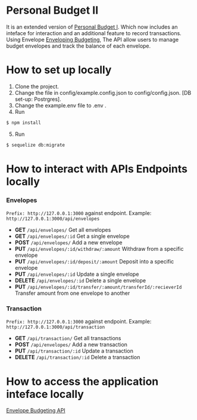 # Personal Budget II
It is an extended version of [Personal Budget I](https://github.com/CyrilBaah/Personal-Budget). Which now includes an inteface for interaction and an additional feature to record transactions.
Using Envelope [Enveloping Budgeting](https://www.thebalance.com/what-is-envelope-budgeting-1293682),
The API allow users to manage budget envelopes and track the balance of each envelope.

#  How to set up locally

1. Clone the project.
2. Change the file in config/example.config.json to config/config.json. [DB set-up: Postrgres].
3. Change the example.env file to .env .
4. Run 
```sh
$ npm install 
```
5. Run
```sh
$ sequelize db:migrate
```

# How to interact with APIs Endpoints locally
### Envelopes
`Prefix: http://127.0.0.1:3000` against endpoint. Example: `http://127.0.0.1:3000/api/envelopes`
* **GET** `/api/envelopes/` Get all envelopes
* **GET** `/api/envelopes/:id` Get a single envelope
* **POST** `/api/envelopes/` Add a new envelope
* **PUT** `/api/envelopes/:id/withdraw/:amount` Withdraw from a specific envelope
* **PUT** `/api/envelopes/:id/deposit/:amount` Deposit into a specific envelope
* **PUT** `/api/envelopes/:id` Update a single envelope 
* **DELETE** `/api/envelopes/:id` Delete a single envelope 
* **PUT** `/api/envelopes/:id/transfer/:amount/transferId/:recieverId` Transfer amount from one envelope to another

### Transaction
`Prefix: http://127.0.0.1:3000` against endpoint. Example: `http://127.0.0.1:3000/api/transaction`
* **GET** `/api/transaction/` Get all transactions
* **POST** `/api/envelopes/` Add a new transaction
* **PUT** `/api/transaction/:id` Update a transaction  
* **DELETE** `/api/transaction/:id` Delete a transaction 

# How to access the application inteface locally
[Envelope Budgeting API](http://127.0.0.1:3000)